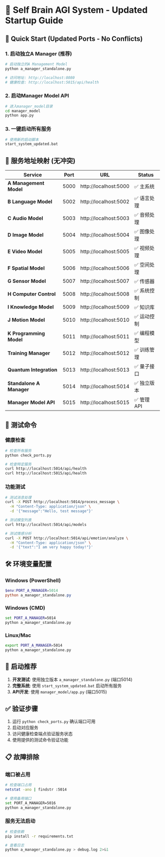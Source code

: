 # 🚀 Self Brain AGI System - Updated Startup Guide

## 🎯 Quick Start (Updated Ports - No Conflicts)

### 1. 启动独立A Manager (推荐)
```bash
# 启动独立的A Management Model
python a_manager_standalone.py

# 访问地址: http://localhost:8080
# 健康检查: http://localhost:5015/api/health
```

### 2. 启动Manager Model API
```bash
# 进入manager_model目录
cd manager_model
python app.py


```

### 3. 一键启动所有服务
```bash
# 使用新的启动脚本
start_system_updated.bat
```

## 📍 服务地址映射 (无冲突)

| Service | Port | URL | Status |
|---------|------|-----|--------|
| **A Management Model** | 5000 | http://localhost:5000 | ✅ 主系统 |
| **B Language Model** | 5002 | http://localhost:5002 | ✅ 语言处理 |
| **C Audio Model** | 5003 | http://localhost:5003 | ✅ 音频处理 |
| **D Image Model** | 5004 | http://localhost:5004 | ✅ 图像处理 |
| **E Video Model** | 5005 | http://localhost:5005 | ✅ 视频处理 |
| **F Spatial Model** | 5006 | http://localhost:5006 | ✅ 空间处理 |
| **G Sensor Model** | 5007 | http://localhost:5007 | ✅ 传感器 |
| **H Computer Control** | 5008 | http://localhost:5008 | ✅ 系统控制 |
| **I Knowledge Model** | 5009 | http://localhost:5009 | ✅ 知识库 |
| **J Motion Model** | 5010 | http://localhost:5010 | ✅ 运动控制 |
| **K Programming Model** | 5011 | http://localhost:5011 | ✅ 编程模型 |
| **Training Manager** | 5012 | http://localhost:5012 | ✅ 训练管理 |
| **Quantum Integration** | 5013 | http://localhost:5013 | ✅ 量子接口 |
| **Standalone A Manager** | 5014 | http://localhost:5014 | ✅ 独立版本 |
| **Manager Model API** | 5015 | http://localhost:5015 | ✅ 管理API |

## 🔧 测试命令

### 健康检查
```bash
# 检查所有服务
python check_ports.py

# 检查特定服务
curl http://localhost:5014/api/health
curl http://localhost:5015/api/health
```

### 功能测试
```bash
# 测试消息处理
curl -X POST http://localhost:5014/process_message \
  -H "Content-Type: application/json" \
  -d '{"message":"Hello, test message"}'

# 测试模型列表
curl http://localhost:5014/api/models

# 测试情感分析
curl -X POST http://localhost:5014/api/emotion/analyze \
  -H "Content-Type: application/json" \
  -d '{"text":"I am very happy today!"}'
```

## 🛠️ 环境变量配置

### Windows (PowerShell)
```powershell
$env:PORT_A_MANAGER=5014
python a_manager_standalone.py
```

### Windows (CMD)
```cmd
set PORT_A_MANAGER=5014
python a_manager_standalone.py
```

### Linux/Mac
```bash
export PORT_A_MANAGER=5014
python a_manager_standalone.py
```

## 🎯 启动推荐

1. **开发测试**: 使用独立版本 `a_manager_standalone.py` (端口5014)
2. **完整系统**: 使用 `start_system_updated.bat` 启动所有服务
3. **API开发**: 使用 `manager_model/app.py` (端口5015)

## ✅ 验证步骤

1. 运行 `python check_ports.py` 确认端口可用
2. 启动对应服务
3. 访问健康检查端点验证服务状态
4. 使用提供的测试命令验证功能

## 📋 故障排除

### 端口被占用
```bash
# 检查端口占用
netstat -ano | findstr :5014

# 使用备用端口
set PORT_A_MANAGER=5016
python a_manager_standalone.py
```

### 服务无法启动
```bash
# 检查依赖
pip install -r requirements.txt

# 查看日志
python a_manager_standalone.py > debug.log 2>&1
```